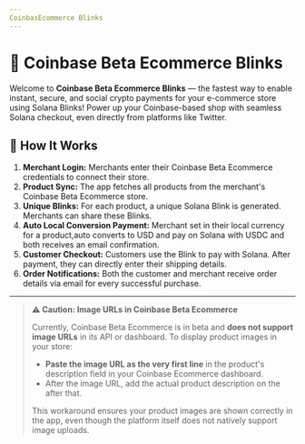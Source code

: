 ```yaml
---
CoinbasEcommerce Blinks
---
```


# 🚀 Coinbase Beta Ecommerce Blinks

Welcome to **Coinbase Beta Ecommerce Blinks** — the fastest way to enable instant, secure, and social crypto payments for your e-commerce store using Solana Blinks! Power up your Coinbase-based shop with seamless Solana checkout, even directly from platforms like Twitter.

## 🛒 How It Works

1. **Merchant Login:** Merchants enter their Coinbase Beta Ecommerce credentials to connect their store.
2. **Product Sync:** The app fetches all products from the merchant's Coinbase Beta Ecommerce store.
3. **Unique Blinks:** For each product, a unique Solana Blink is generated. Merchants can share these Blinks.
4. **Auto Local Conversion Payment:**  Merchant set in their local currency for a product,auto converts to USD and pay on Solana with USDC and both receives an email confirmation.
4. **Customer Checkout:** Customers use the Blink to pay with Solana. After payment, they can directly enter their shipping details.
5. **Order Notifications:** Both the customer and merchant receive order details via email for every successful purchase.

---

> **⚠️ Caution: Image URLs in Coinbase Beta Ecommerce**
>
> Currently, Coinbase Beta Ecommerce is in beta and **does not support image URLs** in its API or dashboard. To display product images in your store:
>
> - **Paste the image URL as the very first line** in the product's description field in your Coinbase Ecommerce dashboard.
> - After the image URL, add the actual product description on the after that.
>
> This workaround ensures your product images are shown correctly in the app, even though the platform itself does not natively support image uploads.
